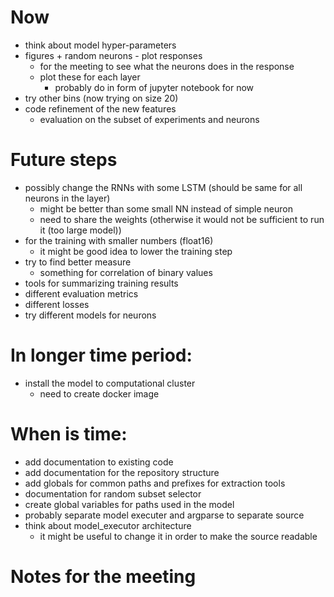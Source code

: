 # Now
- think about model hyper-parameters
- figures + random neurons - plot responses
    - for the meeting to see what the neurons does in the response
    - plot these for each layer
        - probably do in form of jupyter notebook for now
- try other bins (now trying on size 20)
- code refinement of the new features
    - evaluation on the subset of experiments and neurons




# Future steps
- possibly change the RNNs with some LSTM (should be same for all neurons in the layer)
    - might be better than some small NN instead of simple neuron
    - need to share the weights (otherwise it would not be sufficient to run it (too large model))
- for the training with smaller numbers (float16)
    - it might be good idea to lower the training step
- try to find better measure
    - something for correlation of binary values
- tools for summarizing training results
- different evaluation metrics
- different losses
- try different models for neurons


# In longer time period:
- install the model to computational cluster
    - need to create docker image

# When is time:
- add documentation to existing code
- add documentation for the repository structure
- add globals for common paths and prefixes for extraction tools
- documentation for random subset selector
- create global variables for paths used in the model 
- probably separate model executer and argparse to separate source
- think about model_executor architecture
    - it might be useful to change it in order to make the source readable

# Notes for the meeting
